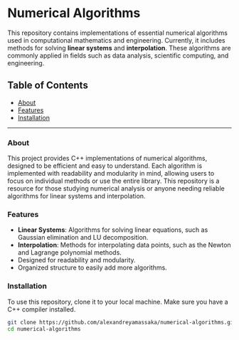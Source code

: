 # Numerical Algorithms 

This repository contains implementations of essential numerical algorithms used in computational mathematics and engineering. Currently, it includes methods for solving **linear systems** and **interpolation**. These algorithms are commonly applied in fields such as data analysis, scientific computing, and engineering.

## Table of Contents
- [About](#about)
- [Features](#features)
- [Installation](#installation)


---

### About

This project provides C++ implementations of numerical algorithms, designed to be efficient and easy to understand. Each algorithm is implemented with readability and modularity in mind, allowing users to focus on individual methods or use the entire library. This repository is a resource for those studying numerical analysis or anyone needing reliable algorithms for linear systems and interpolation.

### Features

- **Linear Systems**: Algorithms for solving linear equations, such as Gaussian elimination and LU decomposition.
- **Interpolation**: Methods for interpolating data points, such as the Newton and Lagrange polynomial methods.
- Designed for readability and modularity.
- Organized structure to easily add more algorithms.

### Installation

To use this repository, clone it to your local machine. Make sure you have a C++ compiler installed.

```bash
git clone https://github.com/alexandreyamassaka/numerical-algorithms.git
cd numerical-algorithms



